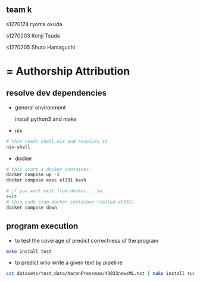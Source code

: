 ## team k

s1270174 ryoma okuda

s1270203 Kenji Tsuda

s1270205 Shuto Hamaguchi

# = Authorship Attribution

## resolve dev dependencies

- general environment
  
  install python3 and make


- nix
```bash
# this reads shell.nix and resolves it
nix-shell
```


- docker
```bash
# this start a docker container
docker compose up -d
docker compose exec el331 bash

# if you want exit from docker... so
exit
# this code stop docker container (called el331) 
docker compose down
```

## program execution
- to test the coverage of predict correctness of the program
```bash
make install test
```


- to predict who write a given text by pipeline
```bash
cat datasets/test_data/AaronPressman/43033newsML.txt | make install run
```